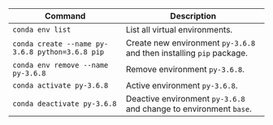 |Command|Description|
|-|-|
|`conda env list`|List all virtual environments.|
|`conda create --name py-3.6.8 python=3.6.8 pip`|Create new environment `py-3.6.8` and then installing `pip` package.|
|`conda env remove --name py-3.6.8`|Remove environment `py-3.6.8`.|
|`conda activate py-3.6.8`|Active environment `py-3.6.8`.|
|`conda deactivate py-3.6.8`|Deactive environment `py-3.6.8` and change to environment `base`.|